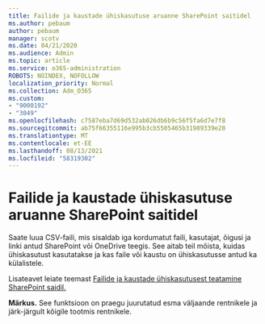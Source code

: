 ```yaml
---
title: Failide ja kaustade ühiskasutuse aruanne SharePoint saitidel
ms.author: pebaum
author: pebaum
manager: scotv
ms.date: 04/21/2020
ms.audience: Admin
ms.topic: article
ms.service: o365-administration
ROBOTS: NOINDEX, NOFOLLOW
localization_priority: Normal
ms.collection: Adm_O365
ms.custom:
- "9000192"
- "3049"
ms.openlocfilehash: c7587eba7d69d532ab026db6b9c56f5fa6d7e7f8
ms.sourcegitcommit: ab75f66355116e995b3cb5505465b31989339e28
ms.translationtype: MT
ms.contentlocale: et-EE
ms.lasthandoff: 08/13/2021
ms.locfileid: "58319302"
---
```

# <a name="report-on-file-and-folder-sharing-in-sharepoint-sites"></a>Failide ja kaustade ühiskasutuse aruanne SharePoint saitidel

Saate luua CSV-faili, mis sisaldab iga kordumatut faili, kasutajat, õigusi ja linki antud SharePoint või OneDrive teegis. See aitab teil mõista, kuidas ühiskasutust kasutatakse ja kas faile või kaustu on ühiskasutusse antud ka külalistele.

Lisateavet leiate teemast [Failide ja kaustade ühiskasutusest teatamine SharePoint saidil.](https://docs.microsoft.com/sharepoint/sharing-reports)

**Märkus.** See funktsioon on praegu juurutatud esma väljaande rentnikele ja järk-järgult kõigile tootmis rentnikele.